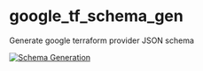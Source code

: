 # google_tf_schema_gen

Generate google terraform provider JSON schema

[![Schema Generation](https://github.com/drandell/google_tf_schema_gen/actions/workflows/ci.yml/badge.svg)](https://github.com/drandell/google_tf_schema_gen/actions/workflows/ci.yml)
